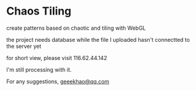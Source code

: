 # Chaos Tiling

create patterns based on chaotic and tiling with WebGL

the project needs database while the file I uploaded hasn't connectted to the server yet

for short view, please visit 116.62.44.142

I'm still processing with it.

For any suggestions, geeekhao@qq.com
